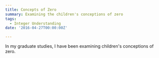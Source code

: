 ```yaml
---
title: Concepts of Zero
summary: Examining the children's conceptions of zero
tags:
  - Integer Understanding
date: '2016-04-27T00:00:00Z'

---
```


In my graduate studies, I have been examining children's conceptions of zero.

